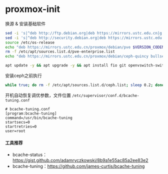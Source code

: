 # proxmox-init

换源 & 安装基础软件
```bash
sed -i 's|^deb http://ftp.debian.org|deb https://mirrors.ustc.edu.cn|g' /etc/apt/sources.list
sed -i 's|^deb http://security.debian.org|deb https://mirrors.ustc.edu.cn/debian-security|g' /etc/apt/sources.list
source /etc/os-release
echo "deb https://mirrors.ustc.edu.cn/proxmox/debian/pve $VERSION_CODENAME pve-no-subscription" > /etc/apt/sources.list.d/pve-no-subscription.list
rm -f /etc/apt/sources.list.d/pve-enterprise.list
echo "deb https://mirrors.ustc.edu.cn/proxmox/debian/ceph-quincy bullseye main" > /etc/apt/sources.list.d/ceph_mirror.list

apt update -y && apt upgrade -y && apt install fio git openvswitch-switch bcache-tools supervisor -y
```

安装ceph之前执行
```bash
while true; do rm -f /etc/apt/sources.list.d/ceph.list; sleep 0.2; done
```

开机自动恢复调优参数，文件位置 `/etc/supervisor/conf.d/bcache-tuning.conf`
```
# bcache-tuning.conf
[program:bcache-tuning]
command=/usr/bin/bcache-tuning
startsecs=0
startretries=0
user=root
```

#### 工具推荐

- bcache-status：https://gist.github.com/adamryczkowski/8b9a1e55ac85a2ee83e2
- bcache-tuning：https://github.com/james-curtis/bcache-tuning
